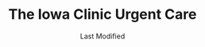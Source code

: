 ---
layout: location-page
date: Last Modified
description: "Local COVID-19 testing is available at The Iowa Clinic Urgent Care in West Des Moines, Iowa, USA."
permalink: "locations/iowa/west-des-moines/the-iowa-clinic-urgent-care/"
tags:
  - locations
  - iowa
title: The Iowa Clinic Urgent Care
uniqueName: the-iowa-clinic-urgent-care
state: Iowa
stateAbbr: IA
hood: "West Des Moines"
address: "5950 University Avenue"
city: "West Des Moines"
zip: "50266"
zipsNearby: "50002 50003 50830 50005 50043 50007 50009 50010 50011 50012 50013 50014 50020 50021 50023 50831 50025 50026 50028 50029 52534 50031 50032 50033 50035 50036 50037 50099 50038 50039 50040 50042 50837 50521 50044 50523 50046 50047 50048 50049 50050 50051 50054 50055 50056 50058 50060 50165 50801 50842 50843 50061 50063 50064 50066 50530 50067 51440 50068 50301 50302 50303 50304 50305 50306 50307 50308 50309 50310 50311 50312 50313 50314 50315 50316 50317 50318 50319 50320 50321 50322 50323 50324 50325 50327 50328 50329 50330 50331 50332 50333 50334 50335 50336 50339 50340 50359 50360 50361 50362 50363 50364 50367 50368 50369 50380 50381 50391 50392 50393 50394 50395 50396 50398 50936 50940 50947 50950 50980 50981 50982 50983 50069 50265 50266 50070 50845 50072 50073 50074 50075 50076 50117 50538 50078 50846 50569 50102 50103 50105 50106 51443 50543 50107 50108 50109 50849 50111 50112 50115 50116 50544 50118 50252 50119 50120 50122 50123 50124 50125 50128 50059 50129 50130 50131 50132 50133 50134 50135 50137 50138 50139 50141 50142 50557 50143 50144 50145 50146 50148 50149 50057 50150 50151 50152 50153 50154 50155 50156 50158 50160 50853 50161 50162 50062 50163 52569 50164 50001 50166 50167 50127 50168 50169 50170 50173 50174 50201 50206 50207 50208 50210 50211 50212 50858 50213 52577 50214 50216 50217 50218 50219 50220 50222 50223 50225 50226 50228 50859 50229 50230 51459 50231 50232 50233 50234 50235 50236 50237 50238 50239 50240 50241 51462 50242 50861 50243 50244 50246 50247 50248 50249 50250 50251 50254 50863 50256 50257 50258 50259 50261 50262 50263 50595 50264 50269 50272 50273 50274 50275 50276 50277 50278 50347 50397" 
mapUrl: "http://maps.apple.com/?q=The+Iowa+Clinic+Urgent+Care&address=5950+University+Avenue,West+Des+Moines,Iowa,50266"
locationType: Walk-in
phone: "515-875-9268"
website: "https://www.iowaclinic.com/coronavirus/"
onlineBooking: undefined
closed: undefined
closedUpdate: May 23rd, 2020
notes: "By appointment only."
days: Weekdays
hours: 8AM-4PM
altDays: Weekends
altHours: 8AM-2PM
ctaMessage: Learn more
ctaUrl: "https://www.iowaclinic.com/coronavirus/"
---